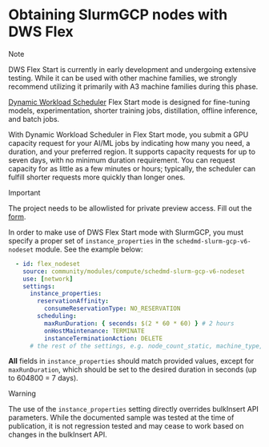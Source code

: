 # Obtaining SlurmGCP nodes with DWS Flex

> [!NOTE]
> DWS Flex Start is currently in early development and undergoing extensive testing. While it
> can be used with other machine families, we strongly recommend utilizing it primarily with
> A3 machine families during this phase.

[Dynamic Workload Scheduler](https://cloud.google.com/blog/products/compute/introducing-dynamic-workload-scheduler) Flex Start mode is designed for fine-tuning models, experimentation, shorter training jobs, distillation, offline inference, and batch jobs.

With Dynamic Workload Scheduler in Flex Start mode, you submit a GPU capacity request for your AI/ML jobs by indicating how many you need, a duration, and your preferred region. It supports capacity requests for up to seven days, with no minimum duration requirement. You can request capacity for as little as a few minutes or hours; typically, the scheduler can fulfill shorter requests more quickly than longer ones.

> [!IMPORTANT]  
> The project needs to be allowlisted for private preview access.
> Fill out the [form](https://docs.google.com/forms/d/1etaaXMW9jJUTTxfUC7TIIMttLWT5H-3Q8_3-sG6vwKk/edit).

In order to make use of DWS Flex Start mode with SlurmGCP, you must specify a proper set of `instance_properties` in the `schedmd-slurm-gcp-v6-nodeset` module. See the example below:

```yaml
  - id: flex_nodeset
    source: community/modules/compute/schedmd-slurm-gcp-v6-nodeset
    use: [network]
    settings:
      instance_properties:
        reservationAffinity:
          consumeReservationType: NO_RESERVATION
        scheduling:
          maxRunDuration: { seconds: $(2 * 60 * 60) } # 2 hours
          onHostMaintenance: TERMINATE
          instanceTerminationAction: DELETE
      # the rest of the settings, e.g. node_count_static, machine_type, additional_disks, etc.
```

**All** fields in `instance_properties` should match provided values, except for `maxRunDuration`, which should be set to the desired duration in seconds (up to 604800 = 7 days).

> [!WARNING]
> The use of the `instance_properties` setting directly overrides bulkInsert API parameters. While the documented sample
> was tested at the time of publication, it is not regression tested and may cease to work based on changes in the bulkInsert API.
